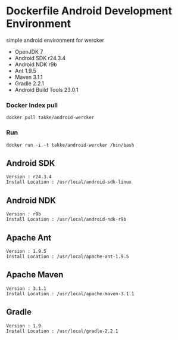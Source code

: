 Dockerfile Android Development Environment
===========

simple android environment for wercker 


 * OpenJDK 7
 * Android SDK r24.3.4
 * Android NDK r9b
 * Ant 1.9.5
 * Maven 3.1.1
 * Gradle 2.2.1
 * Android Build Tools 23.0.1

### Docker Index pull

    docker pull takke/android-wercker

### Run

    docker run -i -t takke/android-wercker /bin/bash

## Android SDK

    Version : r24.3.4
    Install Location : /usr/local/android-sdk-linux
    
## Android NDK

    Version : r9b
    Install Location : /usr/local/android-ndk-r9b

## Apache Ant

    Version : 1.9.5
    Install Location : /usr/local/apache-ant-1.9.5

## Apache Maven

    Version : 3.1.1
    Install Location : /usr/local/apache-maven-3.1.1

## Gradle

    Version : 1.9
    Install Location : /usr/local/gradle-2.2.1
